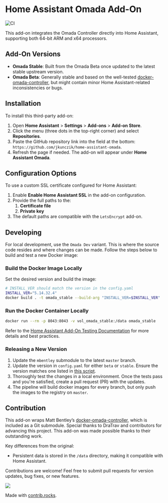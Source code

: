 # Home Assistant Omada Add-On

![CI](https://github.com/jkunczik/home-assistant-omada/workflows/Build%20and%20Push%20Multi-Platform%20Docker%20Image/badge.svg)

This add-on integrates the Omada Controller directly into Home Assistant, supporting both 64-bit ARM and x64 processors.

## Add-On Versions

- **Omada Stable**: Built from the Omada Beta once updated to the latest stable upstream version.
- **Omada Beta**: Generally stable and based on the well-tested
  [docker-omada-controller](https://github.com/mbentley/docker-omada-controller),
but might contain minor Home Assistant-related inconsistencies or bugs.

## Installation

To install this third-party add-on:

1. Open **Home Assistant** > **Settings** > **Add-ons** > **Add-on Store**.
2. Click the menu (three dots in the top-right corner) and select **Repositories**.
3. Paste the GitHub repository link into the field at the bottom:  
   `https://github.com/jkunczik/home-assistant-omada`.
4. Refresh the page if needed. The add-on will appear under **Home Assistant Omada**.

## Configuration Options

To use a custom SSL certificate configured for Home Assistant:

1. Enable **Enable Home Assistant SSL** in the add-on configuration.
2. Provide the full paths to the:
   1. **Certificate file**
   2. **Private key**
3. The default paths are compatible with the `LetsEncrypt` add-on.

## Developing

For local development, use the `Omada Dev` variant.
This is where the source code resides and where changes can be made.
Follow the steps below to build and test a new Docker image:

### Build the Docker Image Locally

Set the desired version and build the image:

```bash
# INSTALL_VER should match the version in the config.yaml
INSTALL_VER="5.14.32.4"
docker build . -t omada_stable --build-arg "INSTALL_VER=$INSTALL_VER"
```

### Run the Docker Container Locally

```bash
docker run --rm -p 8043:8043 -v vol_omada_stable:/data omada_stable
```

Refer to the
[Home Assistant Add-On Testing Documentation](https://developers.home-assistant.io/docs/add-ons/testing)
for more details and best practices.

### Releasing a New Version

1. Update the `mbentley` submodule to the latest `master` branch.
2. Update the version in `config.yaml` for either `beta` or `stable`.
   Ensure the version matches one listed in
   [this script](https://github.com/mbentley/docker-omada-controller-url/blob/master/omada_ver_to_url.sh).
3. Thoroughly test the changes in a local environment.
   Once the tests pass and you're satisfied, create a pull request (PR) with the updates.
4. The pipeline will build docker images for every branch,
   but only push the images to the registry on `master`.

## Contribution

This add-on wraps Matt Bentley’s
[docker-omada-controller](https://github.com/mbentley/docker-omada-controller),
which is included as a Git submodule.
Special thanks to DraTrav and contributors for advancing this project.
This add-on was made possible thanks to their outstanding work.

Key differences from the original:

- Persistent data is stored in the `/data` directory, making it compatible with Home Assistant.

Contributions are welcome! Feel free to submit pull requests for version updates, bug fixes, or new features.

<a href="https://github.com/jkunczik/home-assistant-omada/graphs/contributors">
  <img src="https://contrib.rocks/image?repo=jkunczik/home-assistant-omada" />
</a>

Made with [contrib.rocks](https://contrib.rocks).
